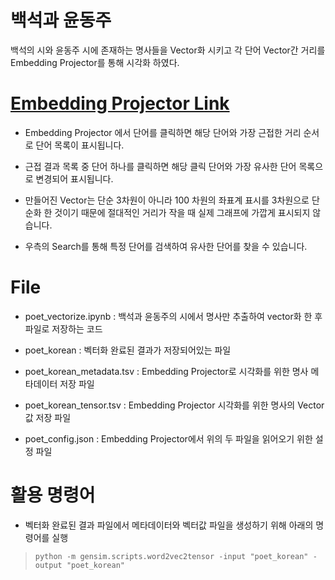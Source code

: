 # 백석과 윤동주
백석의 시와 윤동주 시에 존재하는 명사들을 Vector화 시키고 각 단어 Vector간 거리를 Embedding Projector를 통해 시각화 하였다.

# [Embedding Projector Link][embeddinglink]

[embeddinglink]: https://projector.tensorflow.org/?config=https://raw.githubusercontent.com/lee-marco/poet_korean/master/poet_config.json "Go Embedding Projector"

- Embedding Projector 에서 단어를 클릭하면 해당 단어와 가장 근접한 거리 순서로 단어 목록이 표시됩니다.

- 근접 결과 목록 중 단어 하나를 클릭하면 해당 클릭 단어와 가장 유사한 단어 목록으로 변경되어 표시됩니다.

- 만들어진 Vector는 단순 3차원이 아니라 100 차원의 좌표계 표시를 3차원으로 단순화 한 것이기 때문에 절대적인 거리가 작을 때 실제 그래프에 가깝게 표시되지 않습니다.

- 우측의 Search를 통해 특정 단어를 검색하여 유사한 단어를 찾을 수 있습니다.

# File
- poet_vectorize.ipynb : 백석과 윤동주의 시에서 명사만 추출하여 vector화 한 후 파일로 저장하는 코드

- poet_korean : 벡터화 완료된 결과가 저장되어있는 파일

- poet_korean_metadata.tsv : Embedding Projector로 시각화를 위한 명사 메타데이터 저장 파일

- poet_korean_tensor.tsv : Embedding Projector 시각화를 위한 명사의 Vector 값 저장 파일

- poet_config.json : Embedding Projector에서 위의 두 파일을 읽어오기 위한 설정 파일

# 활용 명령어
- 벡터화 완료된 결과 파일에서 메타데이터와 벡터값 파일을 생성하기 위해 아래의 명령어를 실행
><pre><code>python -m gensim.scripts.word2vec2tensor -input "poet_korean" -output "poet_korean"</code></pre>
